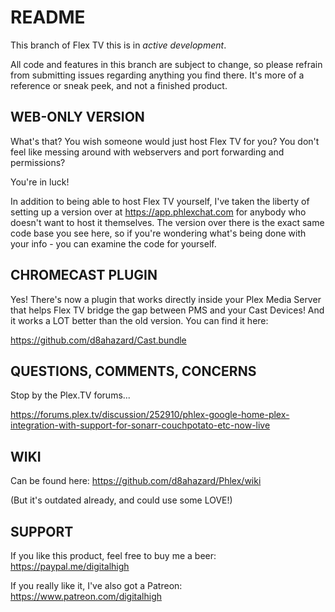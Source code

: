 # **README**

This branch of Flex TV this is in *active development*.

All code and features in this branch are subject to change, so please refrain from submitting issues
regarding anything you find there. It's more of a reference or sneak peek, and not a finished product.

## WEB-ONLY VERSION

What's that? You wish someone would just host Flex TV for you? You don't feel like messing around with webservers and port forwarding and permissions? 

You're in luck!

In addition to being able to host Flex TV yourself, I've taken the liberty of setting up a version over at https://app.phlexchat.com for anybody who doesn't want to host it themselves. The version over there is the exact same code base you see here, so if you're wondering what's being done with your info - you can examine the code for yourself.

## CHROMECAST PLUGIN

Yes! There's now a plugin that works directly inside your Plex Media Server that helps Flex TV
bridge the gap between PMS and your Cast Devices! And it works a LOT better than the old version.  You can find it here:

https://github.com/d8ahazard/Cast.bundle

## QUESTIONS, COMMENTS, CONCERNS

Stop by the Plex.TV forums...

https://forums.plex.tv/discussion/252910/phlex-google-home-plex-integration-with-support-for-sonarr-couchpotato-etc-now-live


## WIKI

Can be found here: https://github.com/d8ahazard/Phlex/wiki

(But it's outdated already, and could use some LOVE!)


## SUPPORT

If you like this product, feel free to  buy me a beer: https://paypal.me/digitalhigh

If you really like it, I've also got a Patreon: https://www.patreon.com/digitalhigh

